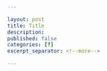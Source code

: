 ```yaml
---

layout: post
title: Title
description: 
published: false
categories: [?]
excerpt_separator: <!--more-->

---
```


